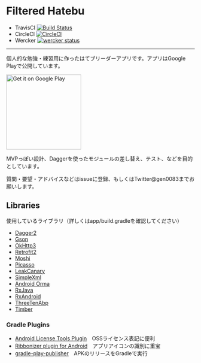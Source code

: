 Filtered Hatebu
===============

- TravisCI [![Build Status](https://travis-ci.org/gen0083/FilteredHatebu.svg?branch=develop)](https://travis-ci.org/gen0083/FilteredHatebu)
- CircleCI [![CircleCI](https://circleci.com/gh/gen0083/FilteredHatebu/tree/develop.svg?style=svg)](https://circleci.com/gh/gen0083/FilteredHatebu/tree/develop)
- Wercker [![wercker status](https://app.wercker.com/status/0f3eacbd625cd767b1f12e4e460eec03/s/develop "wercker status")](https://app.wercker.com/project/byKey/0f3eacbd625cd767b1f12e4e460eec03)

---

個人的な勉強・練習用に作ったはてブリーダーアプリです。アプリはGoogle Playで公開しています。

<a href='https://play.google.com/store/apps/details?id=jp.gcreate.product.filteredhatebu&utm_source=global_co&utm_medium=prtnr&utm_content=Mar2515&utm_campaign=PartBadge&pcampaignid=MKT-Other-global-all-co-prtnr-py-PartBadge-Mar2515-1'><img width="200" alt='Get it on Google Play' src='https://play.google.com/intl/en_us/badges/images/generic/en_badge_web_generic.png'/></a>

MVPっぽい設計、Daggerを使ったモジュールの差し替え、テスト、などを目的としています。

質問・要望・アドバイスなどはissueに登録、もしくはTwitter@gen0083までお願いします。

## Libraries

使用しているライブラリ（詳しくはapp/build.gradleを確認してください）

- [Dagger2](https://github.com/google/dagger)
- [Gson](https://github.com/google/gson)
- [OkHttp3](https://github.com/square/okhttp)
- [Retrofit2](https://github.com/square/retrofit)
- [Moshi](https://github.com/square/moshi)
- [Picasso](https://github.com/square/picasso)
- [LeakCanary](http://github.com/square/leakcanary)
- [SimpleXml](http://simple.sourceforge.net)
- [Android Orma](https://github.com/gfx/Android-Orma)
- [RxJava](https://github.com/ReactiveX/RxJava)
- [RxAndroid](https://github.com/ReactiveX/RxAndroid)
- [ThreeTenAbp](https://github.com/JakeWharton/ThreeTenABP/)
- [Timber](https://github.com/JakeWharton/timber)

### Gradle Plugins

- [Android License Tools Plugin](https://github.com/cookpad/license-tools-plugin)　OSSライセンス表記に便利
- [Ribbonizer plugin for Android](https://github.com/gfx/gradle-android-ribbonizer-plugin)　アプリアイコンの識別に重宝
- [gradle-play-publisher](https://github.com/Triple-T/gradle-play-publisher)　APKのリリースをGradleで実行
